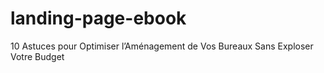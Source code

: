 # landing-page-ebook
10 Astuces pour Optimiser l’Aménagement de Vos Bureaux Sans Exploser Votre Budget
